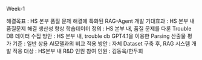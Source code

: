 Week-1

해결목표 : HS 본부 품질 문제 해결에 특화된 RAG-Agent 개발
기대효과 : HS 본부 내 품질문제 해결 생산성 향상
학습데이터 정의 : HS 본부 내, 품질 문제를 다룬 Trouble DB
데이터 수집 방안 : HS 본부 내, trouble db GPT4.1을 이용한 Parsing
산출물 평가 기준 : 일반 상용 AI모델과의 비교
적용 방안 : 자체 Dataset 구축 후, RAG 시스템 개발
적용 대상 : HS본부 내 R&D 인원
참여 인원 : 김동욱/한두희
